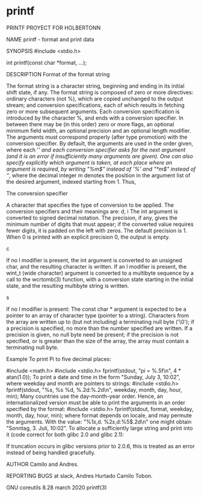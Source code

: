 # printf
PRINTF PROYECT  FOR HOLBERTONN

NAME
       printf - format and print data

SYNOPSIS
#include <stdio.h>

int printf(const char *format, ...);

DESCRIPTION
Format of the format string

The format string is a character string, beginning and ending in its initial shift state, if any. The format string is composed of zero or more directives: ordinary characters (not %), which are copied unchanged to the output stream; and conversion specifications, each of which results in fetching zero or more subsequent arguments. Each conversion specification is introduced by the character %, and ends with a conversion specifier. In between there may be (in this order) zero or more flags, an optional minimum field width, an optional precision and an optional length modifier.
The arguments must correspond properly (after type promotion) with the conversion specifier. By default, the arguments are used in the order given, where each '*' and each conversion specifier asks for the next argument (and it is an error if insufficiently many arguments are given). One can also specify explicitly which argument is taken, at each place where an argument is required, by writing "%m$" instead of '%' and "*m$" instead of '*', where the decimal integer m denotes the position in the argument list of the desired argument, indexed starting from 1. Thus,


The conversion specifier

A character that specifies the type of conversion to be applied. The conversion specifiers and their meanings are:
d, i
The int argument is converted to signed decimal notation. The precision, if any, gives the minimum number of digits that must appear; if the converted value requires fewer digits, it is padded on the left with zeros. The default precision is 1. When 0 is printed with an explicit precision 0, the output is empty.

c

If no l modifier is present, the int argument is converted to an unsigned char, and the resulting character is written. If an l modifier is present, the wint_t (wide character) argument is converted to a multibyte sequence by a call to the wcrtomb(3) function, with a conversion state starting in the initial state, and the resulting multibyte string is written.

s

If no l modifier is present: The const char * argument is expected to be a pointer to an array of character type (pointer to a string). Characters from the array are written up to (but not including) a terminating null byte ('\0'); if a precision is specified, no more than the number specified are written. If a precision is given, no null byte need be present; if the precision is not specified, or is greater than the size of the array, the array must contain a terminating null byte.

Example
To print Pi to five decimal places:

#include <math.h>
#include <stdio.h>
fprintf(stdout, "pi = %.5f\n", 4 * atan(1.0));
To print a date and time in the form "Sunday, July 3, 10:02", where weekday and month are pointers to strings:
#include <stdio.h>
fprintf(stdout, "%s, %s %d, %.2d:%.2d\n",
        weekday, month, day, hour, min);
Many countries use the day-month-year order. Hence, an internationalized version must be able to print the arguments in an order specified by the format:
#include <stdio.h>
fprintf(stdout, format,
        weekday, month, day, hour, min);
where format depends on locale, and may permute the arguments. With the value:
"%1$s, %3$d. %2$s, %4$d:%5$.2d\n"
one might obtain "Sonntag, 3. Juli, 10:02".
To allocate a sufficiently large string and print into it (code correct for both glibc 2.0 and glibc 2.1):

If truncation occurs in glibc versions prior to 2.0.6, this is treated as an error instead of being handled gracefully.

AUTHOR
       Camilo and Andres.

REPORTING BUGS
        at slack, Andres Hurtado Camilo Tobon.

GNU coreutils 8.28            march 2020                  printf(3)
